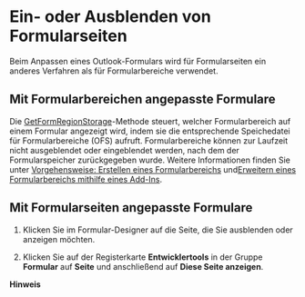 
# Ein- oder Ausblenden von Formularseiten

Beim Anpassen eines Outlook-Formulars wird für Formularseiten ein anderes Verfahren als für Formularbereiche verwendet.


## Mit Formularbereichen angepasste Formulare

Die [GetFormRegionStorage](685b5ed7-dd19-9040-664f-5deff6e738c7.md)-Methode steuert, welcher Formularbereich auf einem Formular angezeigt wird, indem sie die entsprechende Speichedatei für Formularbereiche (OFS) aufruft. Formularbereiche können zur Laufzeit nicht ausgeblendet oder eingeblendet werden, nach dem der Formularspeicher zurückgegeben wurde. Weitere Informationen finden Sie unter [Vorgehensweise: Erstellen eines Formularbereichs](695b95a5-c795-cb4a-8d35-ba12b0007b1f.md) und[Erweitern eines Formularbereichs mithilfe eines Add-Ins](b1a28a20-a0b8-cc57-7672-da51ec8bb097.md).


## Mit Formularseiten angepasste Formulare


1. Klicken Sie im Formular-Designer auf die Seite, die Sie ausblenden oder anzeigen möchten.
    
2. Klicken Sie auf der Registerkarte  **Entwicklertools** in der Gruppe **Formular** auf **Seite** und anschließend auf **Diese Seite anzeigen**.
    

 **Hinweis**  

